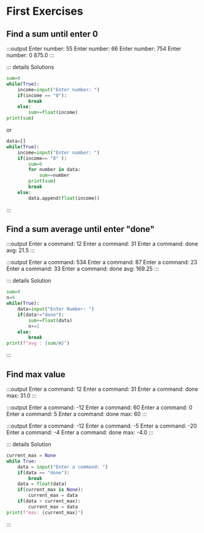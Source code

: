 # First Exercises

## Find a sum until enter 0

:::output
Enter number: <span class="pyinput">55</span>
Enter number: <span class="pyinput">66</span>
Enter number: <span class="pyinput">754</span>
Enter number: <span class="pyinput">0</span>
875.0
:::

::: details Solutions
```py
sum=0
while(True):
    income=input("Enter number: ")
    if(income == "0"):
        break
    else:
        sum+=float(income)
print(sum)
```
or
```py
data=[]
while(True):
    income=input("Enter number: ")
    if(income== "0" ):
        sum=0
        for number in data:
            sum+=number
        print(sum)
        break
    else:
        data.append(float(income))
```
:::

## Find a sum average until enter "done"

:::output
Enter a command: <span class="pyinput">12</span>
Enter a command: <span class="pyinput">31</span>
Enter a command: <span class="pyinput">done</span>
avg: 21.5
:::

:::output
Enter a command: <span class="pyinput">534</span>
Enter a command: <span class="pyinput">87</span>
Enter a command: <span class="pyinput">23</span>
Enter a command: <span class="pyinput">33</span>
Enter a command: <span class="pyinput">done</span>
avg: 169.25
:::

::: details Solution
```py
sum=0
n=0
while(True):
    data=input("Enter Number: ")
    if(data!="done"):
        sum+=float(data)
        n+=1
    else:
        break
print(f"avg : {sum/n}")
```
:::

## Find max value

:::output
Enter a command: <span class="pyinput">12</span>
Enter a command: <span class="pyinput">31</span>
Enter a command: <span class="pyinput">done</span>
max: 31.0
:::

:::output
Enter a command: <span class="pyinput">-12</span>
Enter a command: <span class="pyinput">60</span>
Enter a command: <span class="pyinput">0</span>
Enter a command: <span class="pyinput">5</span>
Enter a command: <span class="pyinput">done</span>
max: 60
:::

:::output
Enter a command: <span class="pyinput">-12</span>
Enter a command: <span class="pyinput">-5</span>
Enter a command: <span class="pyinput">-20</span>
Enter a command: <span class="pyinput">-4</span>
Enter a command: <span class="pyinput">done</span>
max: -4.0
:::

::: details Solution
```py
current_max = None
while True:
    data = input("Enter a command: ")
    if(data == "done"):
        break
    data = float(data)
    if(current_max is None):
        current_max = data
    if(data > current_max):
        current_max = data
print(f"max: {current_max}")
```
:::